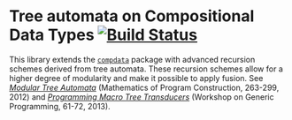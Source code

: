 # Tree automata on Compositional Data Types [![Build Status](https://travis-ci.org/pa-ba/compdata-automata.svg?branch=master)](https://travis-ci.org/pa-ba/compdata-automata)


This library extends the
[`compdata`](https://hackage.haskell.org/package/compdata) package
with advanced recursion schemes derived from tree automata. These
recursion schemes allow for a higher degree of modularity and make it
possible to apply fusion. See
[*Modular Tree Automata*](http://dx.doi.org/10.1007/978-3-642-31113-0_14)
(Mathematics of Program Construction, 263-299, 2012) and
[*Programming Macro Tree Transducers*](http://dx.doi.org/10.1145/2502488.2502489)
(Workshop on Generic Programming, 61-72, 2013).

